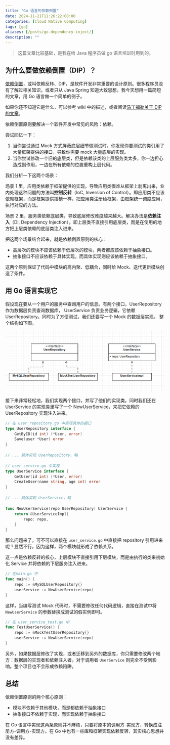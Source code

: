 ```yaml
---
title: "Go 语言的依赖倒置"
date: 2024-11-21T11:26:22+08:00
categories: [Cloud Native Computing]
tags: [go]
aliases: [/posts/go-dependency-inject/]
description: ""
---
```


> 这篇文章比较基础，是我在给 Java 程序员做 go 语言培训时用到的。

## 为什么要做依赖倒置（DIP）？

[依赖倒置](https://en.wikipedia.org/wiki/Dependency_inversion_principle)，或叫依赖反转、DIP，是软件开发非常重要的设计原则。很多程序员没有了解过相关知识，或者只从 Java Spring 知道大致思想。我今天想用一篇简短的文章，用 Go 语言做一个简单的例子。

如果你还不知道它是什么，可以参考 wiki 中的描述，或者阅读[马丁福勒关于 DIP 的文章](https://martinfowler.com/articles/dipInTheWild.html)。

依赖倒置原则要解决一个软件开发中常见的风险：依赖。

尝试回忆一下：

1. 当你尝试通过 Mock 方式屏蔽底层细节做测试时，你发现你要测试的类引用了大量框架提供的接口，导致你需要 mock 大量底层的实现。
2. 当你尝试修改一个旧的底层类，但是依赖该类的上层服务类太多，你一边担心造成副作用，一边在所有依赖的位置重构上层代码。

我们分析一下这两个场景：

场景 1 里，应用类依赖于框架提供的实现，导致应用类很难从框架上剥离出来，业内处理这种问题的方法叫**控制反转**（IoC, Inversion of Control）。即应用类不应该依赖框架，而是框架提供插槽一样，把应用类注册给框架，由框架统一调度应用，执行对应的方法。

场景 2 里，服务类依赖底层类，导致底层修改难度越来越大。解决办法是**依赖注入**（DI, Dependency Injection）。即上层类不直接引用底层类，而是在使用的地方把上层类依赖的底层类注入进来。

把这两个场景结合起来，就是依赖倒置原则的核心：

- 高层次的模块不应该依赖于低层次的模块，两者都应该依赖于抽象接口。
- 抽象接口不应该依赖于具体实现。而具体实现则应该依赖于抽象接口。

这两个原则保证了代码中模块的高内聚、低耦合，同时给 Mock、迭代更新模块创造了条件。

## 用 Go 语言实现它

假设现在要从一个用户的服务中查询用户的信息。有两个接口，UserRepository 作为数据层负责查询数据库， UserService 负责业务逻辑，它依赖 UserRepository。同时为了方便测试，我们还要写一个 Mock 的数据层实现。 整个结构如下图。

![Go example](/images/go-dependency-inject/example.png)

接下来非常轻松地，我们实现两个接口，并写了他们的实现类。同时我们还在 UserService 的实现类里写了一个 NewUserService，来把它依赖的 UserRepository 实现注入进来。

```go
// 在 user_repository.go 中实现具体的接口
type UserRepository interface {
    GetByID(id int) (*User, error)
    Save(user *User) error
}

// ... 具体实现 UserRepository，略

// user_service.go 中实现
type UserService interface {
    GetUser(id int) (*User, error)
    CreateUser(name string, age int) error
}

// ... 具体实现 UserService，略

func NewUserService(repo UserRepository) UserService {
    return &UserServiceImpl{
        repo: repo,
    }
}
```

那么问题来了，可不可以直接在 `user_service.go` 中直接把 repository 引用进来呢？显然不行，因为这样，两个模块就形成了依赖关系。

这一点是依赖反转的核心，上层模块不直接引用下层模块，而是由执行的类来初始化 Service 并将依赖的下层服务注入进来。

```go
// 在main.go 中
func main() {
    repo := &MySQLUserRepository{}
    userService := NewUserService(repo)
}
```

这样，当编写测试 Mock 代码时，不需要修改任何代码逻辑，直接在测试中将`NewUserService` 的参数替换成测试的假实例即可。

```go
// 在 user_service_test.go 中
func TestUserService() {
    repo := &MockTestUserRepository{}
    userService := NewUserService(repo)
}
```

另外，如果数据层修改了实现，或者迁移到另外的数据库，你只需要修改两个地方：数据层的实现者和依赖注入者。对于调用者 `UserService` 则完全不受到影响。整个项目也不会形成依赖陷阱。

## 总结

依赖倒置原则的两个核心原则：

- 模块不依赖于其他模块，而是都依赖于抽象接口
- 抽象接口不依赖于实现，而实现依赖于抽象接口

在 Go 语言中实现这两条原则并不麻烦，只要将原本的调用方-实现方，转换成注册方-调用方-实现方。在 Go 中也有一些库和框架实现依赖反转，其实核心思想并没有差异。
